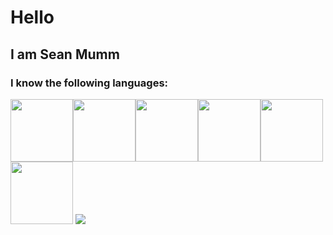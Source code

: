 # Hello
## I am Sean Mumm
### I know the following languages:
<img src="https://cdn.jsdelivr.net/gh/devicons/devicon/icons/python/python-original.svg" height="100" width="100"/><img src="https://cdn.jsdelivr.net/gh/devicons/devicon/icons/kotlin/kotlin-original.svg" height="100" width="100"/><img src="https://cdn.jsdelivr.net/gh/devicons/devicon/icons/csharp/csharp-original.svg" height="100" width="100"/><img src="https://cdn.jsdelivr.net/gh/devicons/devicon/icons/html5/html5-original.svg" height="100" width="100"/><img src="https://cdn.jsdelivr.net/gh/devicons/devicon/icons/javascript/javascript-original.svg" height="100" width="100"/><img src="https://cdn.jsdelivr.net/gh/devicons/devicon/icons/nodejs/nodejs-original.svg" height="100" width="100"/>
<img filter="invert(1)" src="https://cdn.jsdelivr.net/gh/devicons/devicon/icons/markdown/markdown-original.svg" />
